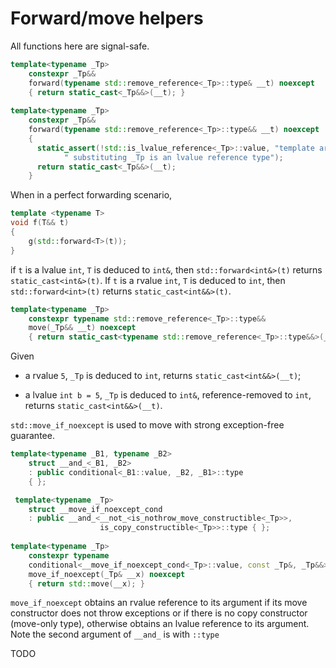 

# Forward/move helpers

All functions here are signal-safe.

```cpp
template<typename _Tp>
    constexpr _Tp&&
    forward(typename std::remove_reference<_Tp>::type& __t) noexcept
    { return static_cast<_Tp&&>(__t); }
    
template<typename _Tp>
    constexpr _Tp&&
    forward(typename std::remove_reference<_Tp>::type&& __t) noexcept
    {
      static_assert(!std::is_lvalue_reference<_Tp>::value, "template argument"
		    " substituting _Tp is an lvalue reference type");
      return static_cast<_Tp&&>(__t);
    }
```

When in a perfect forwarding scenario, 

```cpp
template <typename T>
void f(T&& t)
{
    g(std::forward<T>(t));
}
```

if `t` is a lvalue `int`, `T` is deduced to `int&`, then `std::forward<int&>(t)` returns `static_cast<int&>(t)`. If `t` is a rvalue `int`, `T` is deduced to `int`, then `std::forward<int>(t)` returns `static_cast<int&&>(t)`.

```cpp
template<typename _Tp>
    constexpr typename std::remove_reference<_Tp>::type&&
    move(_Tp&& __t) noexcept
    { return static_cast<typename std::remove_reference<_Tp>::type&&>(__t); }
```

Given

- a rvalue `5`, `_Tp` is deduced to `int`, returns `static_cast<int&&>(__t)`;

- a lvalue `int b = 5`, `_Tp` is deduced to `int&`, reference-removed to `int`, returns `static_cast<int&&>(__t)`.

`std::move_if_noexcept` is used to move with strong exception-free guarantee.

```cpp
template<typename _B1, typename _B2>
    struct __and_<_B1, _B2>
    : public conditional<_B1::value, _B2, _B1>::type
    { };    

 template<typename _Tp>
    struct __move_if_noexcept_cond
    : public __and_<__not_<is_nothrow_move_constructible<_Tp>>,
                    is_copy_constructible<_Tp>>::type { };
                    
template<typename _Tp>
    constexpr typename
    conditional<__move_if_noexcept_cond<_Tp>::value, const _Tp&, _Tp&&>::type
    move_if_noexcept(_Tp& __x) noexcept
    { return std::move(__x); } 
```

`move_if_noexcept` obtains an rvalue reference to its argument if its move constructor does not throw exceptions or if there is no copy constructor (move-only type), otherwise obtains an lvalue reference to its argument. Note the second argument of `__and_` is with `::type`

TODO
